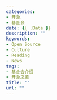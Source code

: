 ```yaml
---
categories:
- 开源
- 基金会
date: {{ .Date }}
description: ""
keywords:
- Open Source
- Culture
- Reading
- News
tags:
- 基金会介绍
- 开源之道
title: ""
url: ""
---
```

